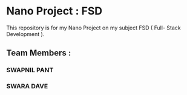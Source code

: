 # Nano Project : FSD
This repository is for my Nano Project on my subject FSD ( Full- Stack Development ).


## Team Members :
### SWAPNIL PANT
### SWARA DAVE
